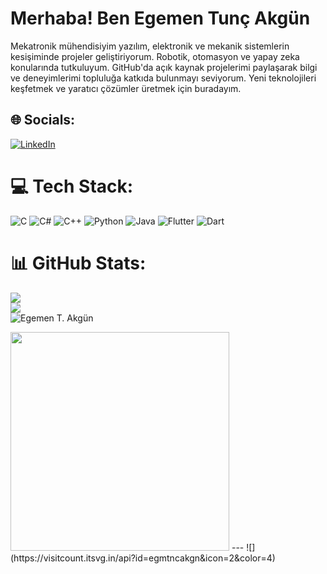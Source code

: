 # Merhaba! Ben Egemen Tunç Akgün
Mekatronik mühendisiyim yazılım, elektronik ve mekanik sistemlerin kesişiminde projeler geliştiriyorum. Robotik, otomasyon ve yapay zeka konularında tutkuluyum. GitHub'da açık kaynak projelerimi paylaşarak bilgi ve deneyimlerimi topluluğa katkıda bulunmayı seviyorum. Yeni teknolojileri keşfetmek ve yaratıcı çözümler üretmek için buradayım.


## 🌐 Socials:
[![LinkedIn](https://img.shields.io/badge/LinkedIn-%230077B5.svg?logo=linkedin&logoColor=white)](https://linkedin.com/in/egmtncakgn) 

# 💻 Tech Stack:
![C](https://img.shields.io/badge/c-%2300599C.svg?style=for-the-badge&logo=c&logoColor=white) ![C#](https://img.shields.io/badge/c%23-%23239120.svg?style=for-the-badge&logo=csharp&logoColor=white) ![C++](https://img.shields.io/badge/c++-%2300599C.svg?style=for-the-badge&logo=c%2B%2B&logoColor=white) ![Python](https://img.shields.io/badge/python-3670A0?style=for-the-badge&logo=python&logoColor=ffdd54) ![Java](https://img.shields.io/badge/java-%23ED8B00.svg?style=for-the-badge&logo=openjdk&logoColor=white) ![Flutter](https://img.shields.io/badge/Flutter-%2302569B.svg?style=for-the-badge&logo=Flutter&logoColor=white) ![Dart](https://img.shields.io/badge/dart-%230175C2.svg?style=for-the-badge&logo=dart&logoColor=white)
# 📊 GitHub Stats:
![](https://github-readme-stats.vercel.app/api?username=egmtncakgn&theme=dark&hide_border=true&include_all_commits=true&count_private=false)<br/>
![](https://github-readme-streak-stats.herokuapp.com/?user=egmtncakgn&theme=dark&hide_border=true)<br/>
![Egemen T. Akgün](https://github-readme-stats.vercel.app/api/top-langs/?username=egmtncakgn&theme=dark&hide_border=true&include_all_commits=false&count_private=false&layout=compact)

<img src='https://memer-new.vercel.app/' style="height: 350px;"/>
---
![](https://visitcount.itsvg.in/api?id=egmtncakgn&icon=2&color=4)
